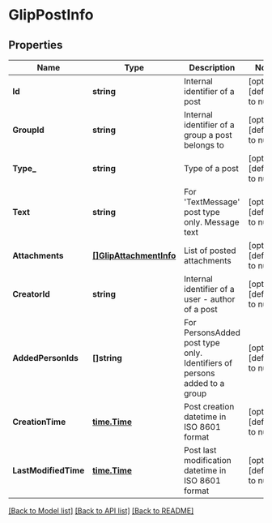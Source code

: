 # GlipPostInfo

## Properties
Name | Type | Description | Notes
------------ | ------------- | ------------- | -------------
**Id** | **string** | Internal identifier of a post | [optional] [default to null]
**GroupId** | **string** | Internal identifier of a group a post belongs to | [optional] [default to null]
**Type_** | **string** | Type of a post | [optional] [default to null]
**Text** | **string** | For &#39;TextMessage&#39; post type only. Message text | [optional] [default to null]
**Attachments** | [**[]GlipAttachmentInfo**](GlipAttachmentInfo.md) | List of posted attachments | [optional] [default to null]
**CreatorId** | **string** | Internal identifier of a user - author of a post | [optional] [default to null]
**AddedPersonIds** | **[]string** | For PersonsAdded post type only. Identifiers of persons added to a group | [optional] [default to null]
**CreationTime** | [**time.Time**](time.Time.md) | Post creation datetime in ISO 8601 format | [optional] [default to null]
**LastModifiedTime** | [**time.Time**](time.Time.md) | Post last modification datetime in ISO 8601 format | [optional] [default to null]

[[Back to Model list]](../README.md#documentation-for-models) [[Back to API list]](../README.md#documentation-for-api-endpoints) [[Back to README]](../README.md)


